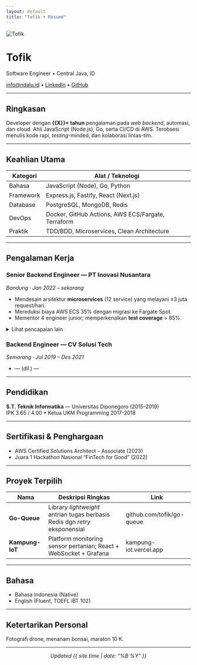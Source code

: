 ```yaml
---
layout: default
title: "Tofik • Résumé"
---
```


<link rel="stylesheet" href="assets/style.css">

<div class="hero">
  <img src="assets/your-photo.jpg" alt="Tofik" class="avatar">
  <h1>Tofik</h1>
  <p class="tagline">Software Engineer • Central Java, ID</p>
  <p>
    <a href="mailto:info@ndalu.id">info@ndalu.id</a> •
    <a href="https://linkedin.com/in/tofik-nuryanto-5172bb218">LinkedIn</a> •
    <a href="https://github.com/tofik-nuryanto">GitHub</a>
  </p>
</div>

---

## Ringkasan

Developer dengan **{{X}}+ tahun** pengalaman pada _web backend_, automasi, dan cloud. Ahli JavaScript (Node.js), Go, serta CI/CD di AWS. Terobsesi menulis kode rapi, _testing_-minded, dan kolaborasi lintas-tim.

---

## Keahlian Utama
| Kategori      | Alat / Teknologi                                  |
|---------------|---------------------------------------------------|
| Bahasa        | JavaScript (Node), Go, Python                     |
| Framework     | Express.js, Fastify, React (Next.js)              |
| Database      | PostgreSQL, MongoDB, Redis                        |
| DevOps        | Docker, GitHub Actions, AWS ECS/Fargate, Terraform|
| Praktik       | TDD/BDD, Microservices, Clean Architecture        |

---

## Pengalaman Kerja

### Senior Backend Engineer — PT Inovasi Nusantara  
_Bandung · Jan 2022 – sekarang_

- Mendesain arsitektur **microservices** (12 service) yang melayani ±3 juta request/hari.
- Mereduksi biaya AWS ECS 35% dengan migrasi ke Fargate Spot.
- Mementor 4 engineer junior; memperkenalkan **test coverage** > 85%.

<details>
<summary>Lihat pencapaian lain</summary>

- Implementasi **event-driven** logging → MTTR turun 40 %.
- Refactor modul pembayaran : waktu respons p95 dari 800 ms → 220 ms.
</details>

### Backend Engineer — CV Solusi Tech  
_Semarang · Jul 2019 – Des 2021_

- — (dll.) —

---

## Pendidikan

**S.T. Teknik Informatika** — Universitas Diponegoro (2015-2019)  
IPK 3.65 / 4.00 • Ketua UKM Programming 2017-2018

---

## Sertifikasi & Penghargaan

- AWS Certified Solutions Architect – Associate (2023)
- Juara 1 Hackathon Nasional “FinTech for Good” (2022)

---

## Proyek Terpilih

| Nama | Deskripsi Ringkas | Link |
|------|-------------------|------|
| **Go-Queue** | Library _lightweight_ antrian tugas berbasis Redis dgn _retry_ eksponensial | github.com/tofik/go-queue |
| **Kampung-IoT** | Platform monitoring sensor pertanian; React + WebSocket + Grafana | kampung-iot.vercel.app |

---

## Bahasa

- Bahasa Indonesia (Native)  
- English (Fluent, TOEFL iBT 102)

---

## Ketertarikan Personal

Fotografi drone, menanam bonsai, maraton 10 K.

---

<p align="center"><em>Updated {{ site.time | date: "%B %Y" }}</em></p>